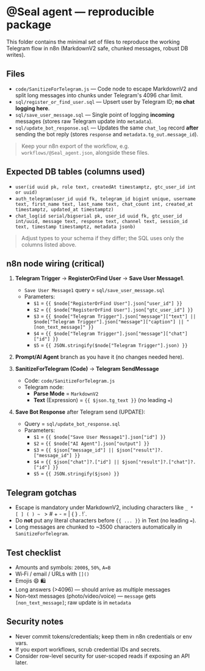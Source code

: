 
# @Seal agent — reproducible package

This folder contains the minimal set of files to reproduce the working Telegram flow in n8n (MarkdownV2 safe, chunked messages, robust DB writes).

## Files

- `code/SanitizeForTelegram.js` — Code node to escape MarkdownV2 and split long messages into chunks under Telegram's 4096 char limit.
- `sql/register_or_find_user.sql` — Upsert user by Telegram ID; **no chat logging here**.
- `sql/save_user_message.sql` — Single point of logging **incoming** messages (stores raw Telegram update into `metadata`).
- `sql/update_bot_response.sql` — Updates the same `chat_log` record **after** sending the bot reply (stores `response` and `metadata.tg_out.message_id`).

> Keep your n8n export of the workflow, e.g. `workflows/@Seal_agent.json`, alongside these files.

## Expected DB tables (columns used)

- `user(id uuid pk, role text, createdAt timestamptz, gtc_user_id int or uuid)`
- `auth_telegram(user_id uuid fk, telegram_id bigint unique, username text, first_name text, last_name text, chat_count int, created_at timestamptz, updated_at timestamptz)`
- `chat_log(id serial/bigserial pk, user_id uuid fk, gtc_user_id int/uuid, message text, response text, channel text, session_id text, timestamp timestamptz, metadata jsonb)`

> Adjust types to your schema if they differ; the SQL uses only the columns listed above.

## n8n node wiring (critical)

1) **Telegram Trigger** → **RegisterOrFind User** → **Save User Message1**.  
   - `Save User Message1` query = `sql/save_user_message.sql`  
   - Parameters:  
     - `$1` = `{{ $node["RegisterOrFind User"].json["user_id"] }}`  
     - `$2` = `{{ $node["RegisterOrFind User"].json["gtc_user_id"] }}`  
     - `$3` = `{{ $node["Telegram Trigger"].json["message"]["text"] || $node["Telegram Trigger"].json["message"]["caption"] || "[non_text_message]" }}`  
     - `$4` = `{{ $node["Telegram Trigger"].json["message"]["chat"]["id"] }}`  
     - `$5` = `{{ JSON.stringify($node["Telegram Trigger"].json) }}`

2) **Prompt/AI Agent** branch as you have it (no changes needed here).

3) **SanitizeForTelegram (Code)** → **Telegram SendMessage**  
   - Code: `code/SanitizeForTelegram.js`  
   - Telegram node:  
     - **Parse Mode** = `MarkdownV2`  
     - **Text** (Expression) = `{{ $json.tg_text }}` (no leading `=`)  

4) **Save Bot Response** after Telegram send (UPDATE):  
   - Query = `sql/update_bot_response.sql`  
   - Parameters:  
     - `$1` = `{{ $node["Save User Message1"].json["id"] }}`  
     - `$2` = `{{ $node["AI Agent"].json["output"] }}`  
     - `$3` = `{{ $json["message_id"] || $json["result"]?.["message_id"] }}`  
     - `$4` = `{{ $json["chat"]?.["id"] || $json["result"]?.["chat"]?.["id"] }}`  
     - `$5` = `{{ JSON.stringify($json) }}`

## Telegram gotchas

- Escape is mandatory under MarkdownV2, including characters like `_ * [ ] ( ) ~ ` > # + - = | { } . !`.
- Do **not** put any literal characters before `{{ ... }}` in Text (no leading `=`).  
- Long messages are chunked to ~3500 characters automatically in `SanitizeForTelegram`.

## Test checklist

- Amounts and symbols: `2000$`, `50%`, `A=B`  
- Wi‑Fi / email / URLs with `[]()`  
- Emojis 😄 🛍️  
- Long answers (>4096) — should arrive as multiple messages  
- Non-text messages (photo/video/voice) — `message` gets `[non_text_message]`; raw update is in `metadata`

## Security notes

- Never commit tokens/credentials; keep them in n8n credentials or env vars.
- If you export workflows, scrub credential IDs and secrets.
- Consider row-level security for user-scoped reads if exposing an API later.
